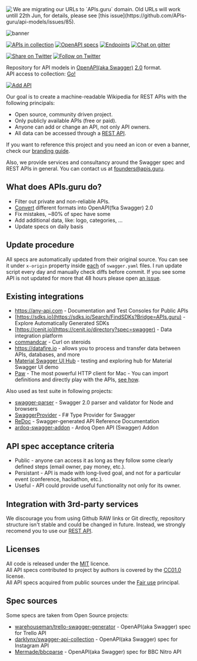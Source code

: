 <img align="left" src="https://cloud.githubusercontent.com/assets/8336157/15925992/4332d7b4-2e42-11e6-9c18-36f14d0cb76e.png">
 We are migrating our URLs to `APIs.guru` domain. Old URLs will work untill 22th Jun, for details, please see [this issue](https://github.com/APIs-guru/api-models/issues/85).
 
![banner]

[![APIs in collection][numApis-image]][apisDir-link]
[![OpenAPI specs][numSpecs-image]][apisDir-link]
[![Endpoints][endpoints-image]][apisDir-link]
[![Chat on gitter][gitter-image]][gitter-link]

[![Share on Twitter][twitter-image]][twitter-link]
[![Follow on Twitter][twitterFollow-image]][twitterFollow-link]

Repository for API models in [OpenAPI(aka Swagger)](https://openapis.org) [2.0](https://github.com/OAI/OpenAPI-Specification/blob/master/versions/2.0.md) format.<BR>
API access to collection: [Go!](API.md)

[![Add API][addAPI-image]][addAPI-link]

Our goal is to create a machine-readable Wikipedia for REST APIs with the following principals:
- Open source, community driven project.
- Only publicly available APIs (free or paid).
- Anyone can add or change an API, not only API owners.
- All data can be accessed through a [REST API](API.md).

If you want to reference this project and you need an icon or even a banner, check our [branding guide](https://github.com/APIs-guru/branding).

Also, we provide services and consultancy around the Swagger spec and REST APIs in general.
You can contact us at founders@apis.guru.

What does APIs.guru do?
--------------------------
* Filter out private and non-reliable APIs.
* [Convert](https://github.com/lucybot/api-spec-converter) different formats into OpenAPI(fka Swagger) 2.0
* Fix mistakes, ~80% of spec have some
* Add additional data, like: logo, categories, …
* Update specs on daily basis

Update procedure
--------------------------
All specs are automatically updated from their original source.
You can see it under `x-origin` property inside [each](https://github.com/APIs-guru/api-models/search?utf8=%E2%9C%93&q=x-origin+filename%3Aswagger.yaml) of `swagger.yaml` files.
I run update script every day and manually check diffs before commit.
If you see some API is not updated for more that 48 hours please open [an issue](https://github.com/APIs-guru/api-models/issues/new).

Existing integrations
--------------------------
 - https://any-api.com - Documentation and Test Consoles for Public APIs
 - [https://sdks.io](https://sdks.io/Search/FindSDKs?Bridge=APIs.guru) - Explore Automatically Generated SDKs
 - [https://cenit.io](https://cenit.io/directory?spec=swagger) - Data integration platform
 - [commandcar](https://github.com/tikalk/commandcar#installing-from-api-models) - Curl on steroids
 - https://datafire.io - allows you to process and transfer data between APIs, databases, and more
 - [Material Swagger UI Hub](https://darosh.github.io/angular-swagger-ui-material/hub/) - testing and exploring hub for Material Swagger UI demo
 - [Paw](https://luckymarmot.com/paw) - The most powerful HTTP client for Mac - You can import definitions and directly play with the APIs, [see how](https://luckymarmot.com/paw/doc/examples/search-apis).

Also used as test suite in following projects:
 - [swagger-parser](https://github.com/BigstickCarpet/swagger-parser) - Swagger 2.0 parser and validator for Node and browsers
 - [SwaggerProvider](https://github.com/sergey-tihon/SwaggerProvider) - F# Type Provider for Swagger
 - [ReDoc](https://github.com/Rebilly/ReDoc) - Swagger-generated API Reference Documentation
 - [ardoq-swagger-addon](https://github.com/ardoq/ardoq-swagger-addon) - Ardoq Open API (Swagger) Addon

API spec acceptance criteria
--------------------------
* Public - anyone can access it as long as they follow some clearly defined steps (email owner, pay money, etc.).
* Persistant - API is made with long-lived goal, and not for a particular event (conference, hackathon, etc.).
* Useful - API could provide useful functionality not only for its owner.

Integration with 3rd-party services
--------------------------
We discourage you from using Github RAW links or Git directly, repository structure isn't stable and could be changed in future.
Instead, we strongly recomend you to use our [REST API](API.md).

Licenses
--------------------------
All code is released under the [MIT](http://opensource.org/licenses/MIT) licence.<br>
All API specs contributed to project by authors is covered by the [CC01.0](https://creativecommons.org/publicdomain/zero/1.0/) license.<br>
All API specs acquired from public sources under the [Fair use](http://en.wikipedia.org/wiki/Fair_use) principal.

Spec sources
--------------------------
Some specs are taken from Open Source projects:
 - [warehouseman/trello-swagger-generator](https://github.com/warehouseman/trello-swagger-generator/) - OpenAPI(aka Swagger) spec for Trello API
 - [darklynx/swagger-api-collection](https://github.com/darklynx/swagger-api-collection) - OpenAPI(aka Swagger) spec for Instagram API
 - [Mermade/bbcparse](https://github.com/Mermade/bbcparse) - OpenAPI(aka Swagger) spec for BBC Nitro API

[banner]: https://apis.guru/branding/banner.svg "APIs.guru"
[twitter-image]: https://img.shields.io/twitter/url/http/APIs.guru.svg?style=social
[twitter-link]: https://twitter.com/intent/tweet?text=http%3A%2F%2FAPIs.guru%20-%20Wikipedia%20for%20%23Web%20%23APIs%20by%20@APIs_guru%20pic.twitter.com/UhlhbMw1NP
[twitterFollow-image]: https://img.shields.io/twitter/follow/APIs_guru.svg?style=social
[twitterFollow-link]: https://twitter.com/intent/follow?screen_name=APIs_guru
[gitter-image]: https://img.shields.io/gitter/room/APIs-guru/api-models.svg
[gitter-link]: https://gitter.im/APIs-guru/api-models
[numApis-image]: https://api.apis.guru/badges/apis_in_collection_banner.svg
[numSpecs-image]: https://api.apis.guru/badges/openapi_specs_banner.svg
[endpoints-image]: https://api.apis.guru/badges/endpoints_banner.svg
[apisDir-link]: ./APIs
[addAPI-image]: https://cloud.githubusercontent.com/assets/8336157/15861614/7e31511a-2cd5-11e6-8b79-38ad0f61e598.png
[addAPI-link]: https://apis.guru/add-api/
